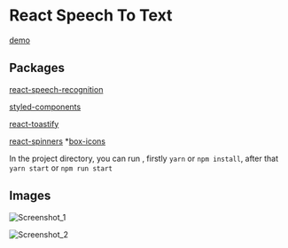 # React Speech To Text

[demo](https://react-speech-to-text-neon.vercel.app/)

## Packages

[react-speech-recognition](https://www.npmjs.com/package/react-speech-recognition)

[styled-components](https://www.npmjs.com/package/styled-components)

[react-toastify](https://www.npmjs.com/package/react-toastify)

[react-spinners](https://www.npmjs.com/package/react-spinners) \*[box-icons](https://boxicons.com/)

In the project directory, you can run , firstly `yarn` or `npm install`, after that `yarn start` or `npm run start`

## Images

![Screenshot_1](https://user-images.githubusercontent.com/46889813/96306511-76921500-1008-11eb-836c-5b7562d36fce.png)

![Screenshot_2](https://user-images.githubusercontent.com/46889813/96306540-814caa00-1008-11eb-9801-1477759142a7.png)
